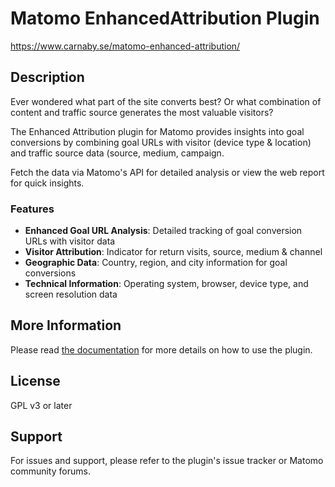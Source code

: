 # Matomo EnhancedAttribution Plugin

https://www.carnaby.se/matomo-enhanced-attribution/

## Description

Ever wondered what part of the site converts best? Or what combination of content and traffic source generates the most
valuable visitors?

The Enhanced Attribution plugin for Matomo provides insights into goal conversions by combining goal URLs
with visitor (device type & location) and traffic source data (source, medium, campaign.

Fetch the data via Matomo's API for detailed analysis or view the web report for quick insights.

### Features

- **Enhanced Goal URL Analysis**: Detailed tracking of goal conversion URLs with visitor data
- **Visitor Attribution**: Indicator for return visits, source, medium & channel 
- **Geographic Data**: Country, region, and city information for goal conversions
- **Technical Information**: Operating system, browser, device type, and screen resolution data

## More Information

Please read [the documentation](docs/index.md) for more details on how to use the plugin.

## License

GPL v3 or later

## Support

For issues and support, please refer to the plugin's issue tracker or Matomo community forums.

